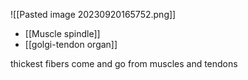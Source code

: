 ![[Pasted image 20230920165752.png]] 
- [[Muscle spindle]]
- [[golgi-tendon organ]]

thickest fibers come and go from muscles and tendons

